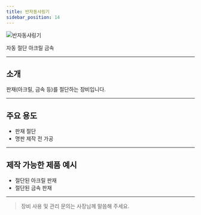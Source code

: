 ```yaml
---
title: 반자동샤링기
sidebar_position: 14
---
```


<div style={{textAlign:'center'}}>
  <img src="/img/machine/반자동샤링기.png" alt="반자동샤링기" style={{maxWidth:'400px', borderRadius:'8px', boxShadow:'0 2px 8px #ccc'}} />
</div>

<span class="badge badge--primary">자동 절단</span>
<span class="badge badge--info">아크릴</span>
<span class="badge badge--info">금속</span>

---

## 소개
판재(아크릴, 금속 등)를 절단하는 장비입니다.

---

## 주요 용도
- 판재 절단
- 명판 제작 전 가공

---

## 제작 가능한 제품 예시
- 절단된 아크릴 판재
- 절단된 금속 판재

---

> 장비 사용 및 관리 문의는 사장님께 말씀해 주세요. 